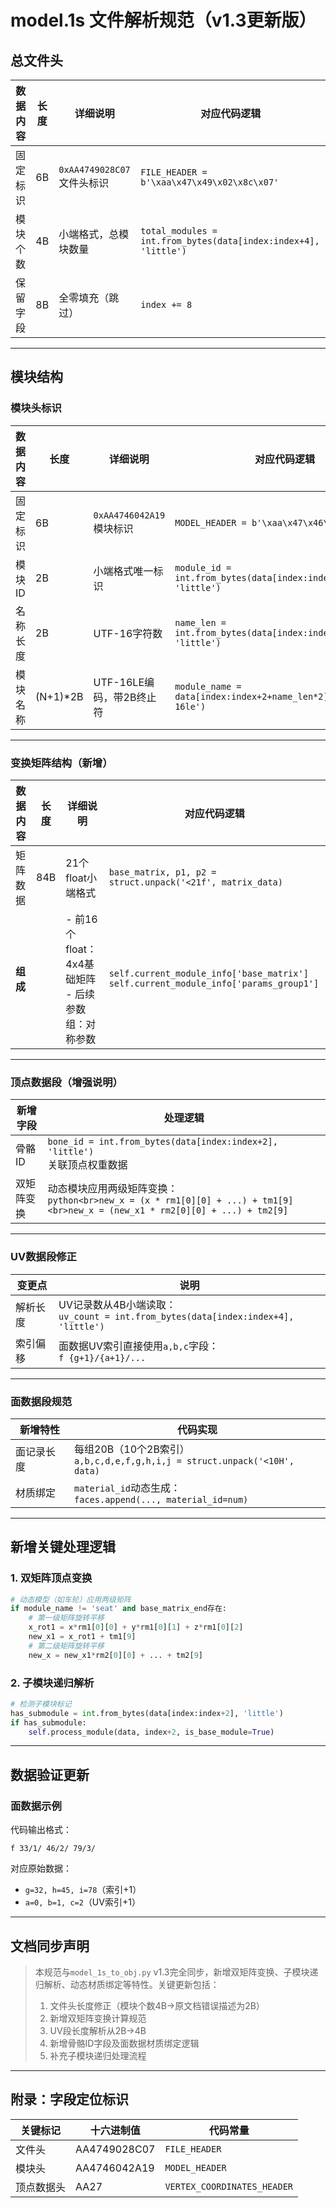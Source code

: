 # model.1s 文件解析规范（v1.3更新版）

## 总文件头
| 数据内容 | 长度 | 详细说明 | 对应代码逻辑 |
|---------|------|---------|-------------|
| 固定标识 | 6B   | `0xAA4749028C07` 文件头标识 | `FILE_HEADER = b'\xaa\x47\x49\x02\x8c\x07'` |
| 模块个数 | 4B   | 小端格式，总模块数量 | `total_modules = int.from_bytes(data[index:index+4], 'little')` |
| 保留字段 | 8B   | 全零填充（跳过） | `index += 8` |

---

## 模块结构
### 模块头标识
| 数据内容 | 长度 | 详细说明 | 对应代码逻辑 |
|---------|------|---------|-------------|
| 固定标识 | 6B   | `0xAA4746042A19` 模块标识 | `MODEL_HEADER = b'\xaa\x47\x46\x04\x2a\x19'` |
| 模块ID | 2B   | 小端格式唯一标识 | `module_id = int.from_bytes(data[index:index+2], 'little')` |
| 名称长度 | 2B   | UTF-16字符数 | `name_len = int.from_bytes(data[index:index+2], 'little')` |
| 模块名称 | (N+1)*2B | UTF-16LE编码，带2B终止符 | `module_name = data[index:index+2+name_len*2].decode('utf-16le')` |

---

### 变换矩阵结构（新增）
| 数据内容 | 长度 | 详细说明 | 对应代码逻辑 |
|---------|------|---------|-------------|
| 矩阵数据 | 84B  | 21个float小端格式 | `base_matrix, p1, p2 = struct.unpack('<21f', matrix_data)` |
| **组成** |       | - 前16个float：4x4基础矩阵<br>- 后续参数组：对称参数 | `self.current_module_info['base_matrix']`<br>`self.current_module_info['params_group1']` |

---

### 顶点数据段（增强说明）
| 新增字段 | 处理逻辑 |
|---------|----------|
| 骨骼ID | `bone_id = int.from_bytes(data[index:index+2], 'little')`<br>关联顶点权重数据 |
| 双矩阵变换 | 动态模块应用两级矩阵变换：<br>```python<br>new_x = (x * rm1[0][0] + ...) + tm1[9]<br>new_x = (new_x1 * rm2[0][0] + ...) + tm2[9]``` |

---

### UV数据段修正
| 变更点 | 说明 |
|-------|------|
| 解析长度 | UV记录数从4B小端读取：<br>`uv_count = int.from_bytes(data[index:index+4], 'little')` |
| 索引偏移 | 面数据UV索引直接使用`a,b,c`字段：<br>`f {g+1}/{a+1}/...` |

---

### 面数据段规范
| 新增特性 | 代码实现 |
|---------|----------|
| 面记录长度 | 每组20B（10个2B索引）<br>`a,b,c,d,e,f,g,h,i,j = struct.unpack('<10H', data)` |
| 材质绑定 | `material_id`动态生成：<br>`faces.append(..., material_id=num)` |

---

## 新增关键处理逻辑
### 1. 双矩阵顶点变换
```python
# 动态模型（如车轮）应用两级矩阵
if module_name != 'seat' and base_matrix_end存在:
    # 第一级矩阵旋转平移
    x_rot1 = x*rm1[0][0] + y*rm1[0][1] + z*rm1[0][2]
    new_x1 = x_rot1 + tm1[9]
    # 第二级矩阵旋转平移
    new_x = new_x1*rm2[0][0] + ... + tm2[9]
```

### 2. 子模块递归解析
```python
# 检测子模块标记
has_submodule = int.from_bytes(data[index:index+2], 'little')
if has_submodule:
    self.process_module(data, index+2, is_base_module=True)
```

---

## 数据验证更新
### 面数据示例
代码输出格式：
```obj
f 33/1/ 46/2/ 79/3/
```
对应原始数据：
- `g=32, h=45, i=78`（索引+1）
- `a=0, b=1, c=2`（UV索引+1）

---

## 文档同步声明
> 本规范与`model_1s_to_obj.py` v1.3完全同步，新增双矩阵变换、子模块递归解析、动态材质绑定等特性。关键更新包括：
> 1. 文件头长度修正（模块个数4B→原文档错误描述为2B）
> 2. 新增双矩阵变换计算规范
> 3. UV段长度解析从2B→4B
> 4. 新增骨骼ID字段及面数据材质绑定逻辑
> 5. 补充子模块递归处理流程

---

## 附录：字段定位标识
| 关键标记 | 十六进制值 | 代码常量 |
|---------|------------|----------|
| 文件头   | AA4749028C07 | `FILE_HEADER` |
| 模块头   | AA4746042A19 | `MODEL_HEADER` |
| 顶点数据头 | AA27       | `VERTEX_COORDINATES_HEADER` |